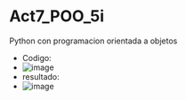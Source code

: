 # Act7_POO_5i
Python con programacion orientada a objetos 
- Codigo: 
- ![image](https://github.com/user-attachments/assets/319ee4c8-4f31-4ebe-a3f0-5123cb491ad5)
- resultado:
- ![image](https://github.com/user-attachments/assets/2128ab97-f3ff-4dc0-a5d2-dd1b54f7a5cd)
